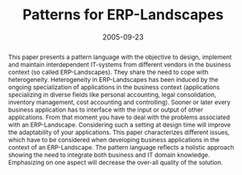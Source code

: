 ---
abstract: This paper presents a pattern language with the objective to design, implement
  and maintain interdependent IT-systems from different vendors in the business context
  (so called ERP-Landscapes). They share the need to cope with heterogeneity. Heterogeneity
  in ERP-Landscapes has been induced by the ongoing specialization of applications
  in the business context (applications specializing in diverse fields like personal
  accounting, legal consolidation, inventory management, cost accounting and controlling).
  Sooner or later every business application has to interface with the input or output
  of other applications. From that moment you have to deal with the problems associated
  with an ERP-Landscape. Considering such a setting at design time will improve the
  adaptability of your applications. This paper characterizes different issues, which
  have to be considered when developing business applications in the context of an
  ERP-Landscape. The pattern language reflects a holistic approach showing the need
  to integrate both business and IT domain knowledge. Emphasizing on one aspect will
  decrease the over-all quality of the solution.
authors:
- Florian Humplik
- Peter Leitner
- Wolfgang Zuser
- Thomas Grechenig
date: '2005-09-23'
featured: false
publication_types:
- '0'
publishDate: '2005-09-23'
title: Patterns for ERP-Landscapes
url_pdf: ''
---